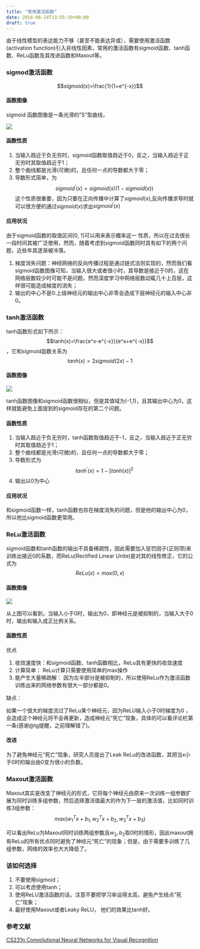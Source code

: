 ```yaml
---
title: "常用激活函数"
date: 2016-06-24T13:55:39+08:00
draft: true
---
```


由于线性模型的表达能力不够（甚至不能表达异或），需要使用激活函数(activation function)引入非线性因素，常用的激活函数有sigmoid函数、tanh函数、ReLu函数及其改进函数和Maxout等。

### sigmod激活函数

$$sigmoid(x)=\frac{1}{1+e^{-x}}$$

#### 函数图像

sigmoid 函数图像是一条光滑的”S”型曲线，

![](http://images0.cnblogs.com/blog/760242/201505/211727262911982.png)

#### 函数性质

1. 当输入趋近于负无穷时，sigmoid函数取值趋近于0，反之，当输入趋近于正无穷时其取值趋近于1；
2. 整个曲线都是光滑(可微)的，且任何一点的导数都大于零；
3. 导数形式简单，为$$sigmoid^\prime(x)=sigmoid(x)(1-sigmoid(x))$$
这个性质很重要，因为只要在正向传播中计算了$sigmoid(x)$,反向传播求导时就可以很方便的通过$sigmoid(x)$求出$sigmoid^\prime(x)$

#### 应用状况

由于sigmoid函数的取值区间[0, 1]可以用来表示概率这一 性质，所以在过去很长一段时间其被广泛使用，然而，随着考虑到sigmoid函数同时具有如下的两个问题，近些年其逐渐被冷落。

1. 梯度消失问题：神经网络的反向传播过程是通过链式法则实现的，然而我们看sigmoid函数图像可知，当输入很大或者很小时，其导数是接近于0的，这在网络层数较少时可能不是问题，然而深度学习中网络层数动辄几十上百层，这样很可能造成梯度的消失；
2. 输出的中心不是0:上级神经元的输出中心非零会造成下层神经元的输入中心非0。

### tanh激活函数

tanh函数形式如下所示：$$tanh(x)=\frac{e^x-e^{-x}}{e^x+e^{-x}}$$，它和sigmoid函数关系为$$tanh(x)=2sigmoid(2x)-1$$

#### 函数图像

![](http://7xkyov.com1.z0.glb.clouddn.com/16-6-23/56765549.jpg)

tanh函数图像和sigmoid函数很相似，但是其值域为(-1,1)，且其输出中心为0，这样就能避免上面提到的sigmoid存在的第二个问题。

#### 函数性质

1. 当输入趋近于负无穷时，tanh函数取值趋近于-1，反之，当输入趋近于正无穷时其取值趋近于1；
2. 整个曲线都是光滑(可微)的，且任何一点的导数都大于零；
3. 导数形式为$$tanh^\prime(x)=1-[tanh(x)]^2$$
4. 输出以0为中心

#### 应用状况

和sigmoid函数一样，tanh函数也存在梯度消失的问题，但是他的输出中心为0，所以他比sigmoid函数更常用。

### ReLu激活函数

sigmoid函数和tanh函数的输出不具备稀疏性，因此需要加入惩罚因子(正则项)来训练出接近0的系数，而ReLu(Rectified Linear Unite)是对其的线性修正，它的公式为$$ReLu(x)=max(0,x)$$

#### 函数图像

![](http://7xkyov.com1.z0.glb.clouddn.com/16-6-24/2147013.jpg)

从上图可以看到，当输入小于0时，输出为0，即神经元是被抑制的，当输入大于0时，输出和输入成正比例关系。

#### 函数性质

优点

1. 收敛速度快：和sigmoid函数、tanh函数相比，ReLu具有更快的收敛速度
2. 计算简单： ReLu计算只需要使用简单的max操作
3. 能产生大量稀疏解： 因为左半部分是被抑制的，所以使用ReLu作为激活函数训练出来的网络参数有很大一部分都是0。

缺点：

如果一个很大的梯度流过了ReLu某个神经元，因为ReLU输入小于0时梯度为0 ，会造成这个神经元将不会再更新，造成神经元“死亡”现象，具体的可以看评论栏第一条(感谢@tg提醒，之前理解错了)。

#### 改进

为了避免神经元“死亡”现象，研究人员提出了Leak ReLu的改进函数，其把当x小于0时的输出由0变为很小的负数。

### Maxout激活函数

Maxout其实是改变了神经元的形式，它将每个神经元由原来一次训练一组参数扩展为同时训练多组参数，然后选择激活值最大的作为下一层的激活值，比如同时训练3组参数：$$max(w_1^Tx+b_1, w_2^Tx+b_2, w_3^Tx+b_3)$$

可以看出ReLu为Maxout同时训练两组参数且$w_2,b_2$取0时的情形，因此maxout拥有ReLu的所有优点同时避免了神经元“死亡”的现象；但是，由于需要多训练了几组参数，网络的效率也大大降低了。

### 该如何选择

1. 不要使用sigmoid；
2. 可以考虑使用tanh；
3. 使用ReLU激活函数的话，注意不要把学习率设得太高，避免产生结点”死亡”现象；
4. 最好使用Maxout或者Leaky ReLU， 他们的效果比tanh好。

### 参考文献

[CS231n Convolutional Neural Networks for Visual Recognition](http://cs231n.github.io/neural-networks-1/)
